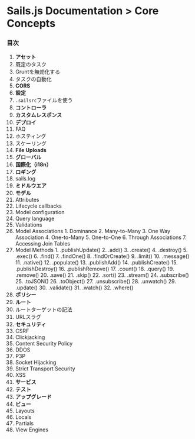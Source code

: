 # Sails.js Documentation > Core Concepts


### 目次

1. **アセット**
  1. 既定のタスク
  2. Gruntを無効化する
  3. タスクの自動化
2. **CORS**
3. **設定**
  1. `.sailsrc`ファイルを使う
4. **コントローラ**
5. **カスタムレスポンス**
6. **デプロイ**
  1. FAQ
  2. ホスティング
  3. スケーリング
7. **File Uploads**
8. **グローバル**
9. **国際化（i18n）**
10. **ロギング**
  1. sails.log
11. **ミドルウエア**
12. **モデル**
  1. Attributes
  2. Lifecycle callbacks
  3. Model configuration
  4. Query language
  5. Validations
  6. Model Associations
    1. Dominance
    2. Many-to-Many
    3. One Way Association
    4. One-to-Many
    5. One-to-One
    6. Through Associations
    7. Accessing Join Tables
  7. Model Methods
    1. .publishUpdate()
    2. .add()
    3. .create()
    4. .destroy()
    5. .exec()
    6. .find()
    7. .findOne()
    8. .findOrCreate()
    9. .limit()
    10. .message()
    11. .native()
    12. .populate()
    13. .publishAdd()
    14. .publishCreate()
    15. .publishDestroy()
    16. .publishRemove()
    17. .count()
    18. .query()
    19. .remove()
    20. .save()
    21. .skip()
    22. .sort()
    23. .stream()
    24. .subscribe()
    25. .toJSON()
    26. .toObject()
    27. .unsubscribe()
    28. .unwatch()
    29. .update()
    30. .validate()
    31. .watch()
    32. .where()
13. **ポリシー**
14. **ルート**
  1. ルートターゲットの記法
  2. URLスラグ
15. **セキュリティ**
  1. CSRF
  2. Clickjacking
  3. Content Security Policy
  4. DDOS
  5. P3P
  6. Socket Hijacking
  7. Strict Transport Security
  8. XSS
16. **サービス**
17. **テスト**
18. **アップグレード**
19. **ビュー**
  1. Layouts
  2. Locals
  3. Partials
  4. View Engines


<docmeta name="uniqueID" value="home198259">
<docmeta name="displayName" value="--">
